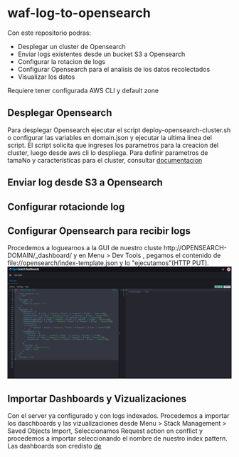 # waf-log-to-opensearch

Con este repositorio podras:
- Desplegar un cluster de Opensearch
- Enviar logs existentes desde un bucket S3 a Opensearch
- Configurar la rotacion de logs
- Configurar Opensearch para el analisis de los datos recolectados
- Visualizar los datos

Requiere tener configurada AWS CLI y default zone 

## Desplegar Opensearch

Para desplegar Opensearch ejecutar el script deploy-opensearch-cluster.sh o configurar las variables en domain.json y ejecutar la ultima linea del script.
El script solicita que ingreses los parametros para la creacion del cluster, luego desde aws cli lo despliega.
Para definir parametros de tamaNo y caracteristicas para el cluster, consultar [documentacion](https://docs.aws.amazon.com/opensearch-service/latest/developerguide/sizing-domains.html)

## Enviar log desde S3 a Opensearch




## Configurar rotacionde log

## Configurar Opensearch para recibir logs
Procedemos a loguearnos a la GUI de nuestro cluste http://OPENSEARCH-DOMAIN/_dashboard/  y en Menu > Dev Tools , pegamos el contenido de file://opensearch/index-template.json y lo "ejecutamos"(HTTP PUT). 
![de esta manera](https://raw.githubusercontent.com/dfdesa-dino/waf-log-to-opensearch/main/assets/Dev%20Tools%20OpenSearch.png?raw=true)

## Importar Dashboards y Vizualizaciones

Con el server ya configurado y con logs indexados. Procedemos a importar los daschboards y las vizualizaciones desde Menu > Stack Management > Saved Objects Import, Seleccionamos Request action on conflict y procedemos a importar seleccionando el nombre de nuestro index pattern.
Las dashboards son credisto [de](https://github.com/aws-samples/aws-waf-ops-dashboards)

